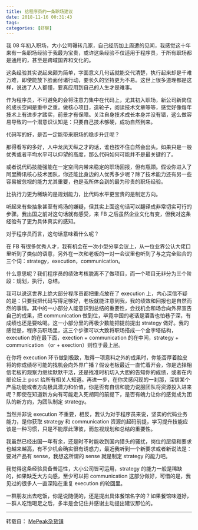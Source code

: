 ```yaml
---
title: 给程序员的一条职场建议
date: 2018-11-16 00:31:43
tags:
categories: [虾聊]
---
```


我 08 年初入职场，大小公司辗转几家，自己经历加上周遭的见闻，我感觉这十年来有一条职场经验于我最为宝贵，或许这条经验不仅适用于程序员，于所有职场都是通用的，甚至是跨域国界和文化的。

这条经验其实说起来颇为简单，字面意义几句话就能交代清楚，执行起来却是千难万难，即使能放下脸面付诸行动，要长久的坚持更为不易。这世上很多道理都是这样，说透了人人都懂，要真应用到自己的人生才是难事。

作为程序员，不可避免的会将注意力集中在代码上，尤其初入职场，新公司新岗位的成长空间是重中之重。做核心项目，造轮子，阅读技术文章等等，感觉好像每年技术上有进步才踏实，前景才有保障。关注自身技术成长本身并没有错，这么做容易导致的一个潜意识认知是：只要自己技术够硬，成功自然到来。

代码写的好，是否一定能带来职场的稳步升迁呢？

那得看写的多好，人中龙凤天纵之才的话，谁也按不住自然会出头。如果只是一般优秀或者平均水平可以仰望的高度，那么代码如何可能并不是最关键的了。

或者说代码技能强能在一定空间内带来稳定的职场回报，但有瓶颈。假设你进入了阿里腾讯核心技术团队，你还能比身边的人优秀多少呢？除了技术能力还有另一些容易被忽视的能力尤其重要，也是我所体会到的最为珍贵的职场经验。

比执行力更为稀缺的是规划能力，比代码水平更宝贵的是制定方向。

听起来有些抽象甚至有鸡汤的嫌疑，但其实上面这句话可以翻译成非常切实可行的步骤。我出国之前对这句话就有感受，来 FB 之后虽然企业文化有变，但我对这条经验有了更为具体真实的感知。

对于程序员而言，这句话意味着什么呢？

在 FB 有很多优秀人才，我有机会在一次小型分享会议上，从一位业界公认大佬口里听到了类似的语意，另外在一次和老板的一对一会议里也听到了与之完全贴合的三个词：strategy，execution，communication。

什么意思呢？我们程序员的绩效考核脱离不了做项目，而一个项目无非分为三个阶段：规划，执行，总结。

我可以说这世界上绝大部分程序员都把重点放在了 execution 上，内心深信不疑的是：只要我把代码写得足够好，老板就能注意到我，我的绩效和回报也是自然而然的事情。其中的一小部分人能意识到总结的重要性，会找机会和场合向外界宣告自己的成果，把 communication 做到位，毕竟中国的老话是酒香也怕巷子深，有成绩也还是要吆喝。这一小部分里的再极少数能把提前提出 strategy 做好。我的感觉是，程序员职场里，这三个步骤可以大致将职场搭成一个金字塔结构，execution 的在最下面，exection + communication 的在中间，strategy + communication （or + exection）则位于最上层。

在你将 execution 环节做到极致，取得一项意料之外的成果时，你能否厚着脸皮将的你成绩尽可能的找机会向外界广播？假设老板最近一直忙着开会，你是选择相信老板的观察力继续默默干活，还是找准时机切入大胆的告知你的成绩，或者在内部论坛上 post 给所有相关人知道。再进一步，在你灵感闪现的一刹那，深信某个产品功能或者方向极具潜力和价值，你是否有自信和能力说服团队将资源投入进来呢？即使在知道新方向有可能走入死胡同的前提下，是否有魄力让你的感觉成为团队的新方向，为团队制定 strategy。

当然并非说 execution 不重要，相反，我认为对于程序员来说，坚实的代码业务能力，是你获取 strategy 和 communication 资源的起码前提，学习提升技能应该是一种习惯，只是不能厚此薄彼，而忽视规划和总结的重要性。

我虽然已经出国一年有余，还是时不时能收到国内猎头的骚扰，岗位的层级和要求也越来越高，有不少机会确实很有诱惑力，最近我听到一个新要求或者新说法是：要对产品有 sense，我想这所谓的 sense 就是制定 strategy 的能力吧。

我觉得这条经验具备普适性，大小公司皆可运用，strategy 的能力一般是稀缺的，如果缺乏大方向感，至少可以把 communication 这部分做好，可惜的是，我见过的很多人一直深陷在重复 execution 的轮回里。

一群朋友出去吃饭，你是说随便的，还是提出具体餐馆名字的？如果餐馆味道好，一群人吃饱喝足之后，多半是会记住并感谢主动提出建议那位的。

----

转载自： [MePeak杂货铺](http://mrpeak.cn/blog/ios-career-advice/)